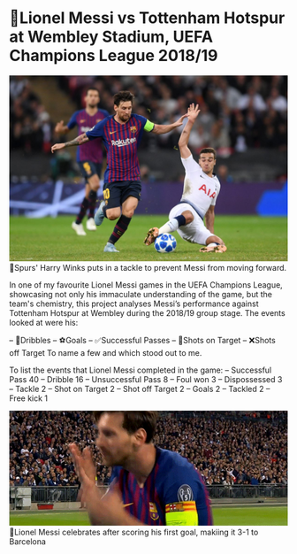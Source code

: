 # 🐐Lionel Messi vs Tottenham Hotspur at Wembley Stadium, UEFA Champions League 2018/19

![image alt](https://github.com/Siphe247/Lionel-Messi-vs-Spurs-at-Wembley-UCL-2018-19/blob/62e722c20f0d4e4b817b2138d359d3b51ff1ca0a/Lionel%20Messi%20%26%20Harry%20Winks.jpg)
📸Spurs' Harry Winks puts in a tackle to prevent Messi from moving forward.

In one of my favourite Lionel Messi games in the UEFA Champions League, showcasing not only his immaculate understanding of the game, but the team's chemistry, this project analyses Messi’s performance against Tottenham Hotspur at Wembley during the 2018/19 group stage. The events looked at were his:

– 🔮Dribbles
– ⚽️Goals
– ✅Successful Passes
– 🥅Shots on Target
– ❌Shots off Target
To name a few and which stood out to me.

To list the events that Lionel Messi completed in the game:
– Successful Pass      40
– Dribble              16
– Unsuccessful Pass     8
– Foul won              3
– Dispossessed          3
– Tackle                2
– Shot on Target        2
– Shot off Target       2
– Goals                 2
– Tackled               2
– Free kick             1


![till](https://github.com/Siphe247/Lionel-Messi-vs-Spurs-at-Wembley-UCL-2018-19/blob/0675b5dfa2d979e88006bf800cd09b8aa45afabb/Lionel%20Messi%20celebration%20GIf.webp)
📸Lionel Messi celebrates after scoring his first goal, makiing it 3-1 to Barcelona

